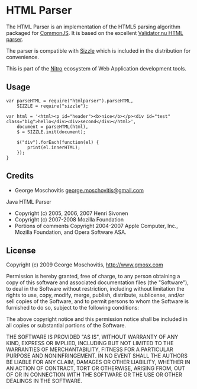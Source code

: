 HTML Parser
===========

The  HTML Parser is an implementation of the HTML5 parsing algorithm packaged for [CommonJS](http://www.commonjs.org). It is based on the excellent [Validator.nu HTML parser](http://about.validator.nu/htmlparser/).

The parser is compatible with [Sizzle](http://sizzlejs.com/) which is included in the distribution for convenience.

This is part of the [Nitro](http://www.nitrojs.org/) ecosystem of Web Application development tools.


Usage
-----

    var parseHTML = require("htmlparser").parseHTML,
        SIZZLE = require("sizzle");
        
    var html = '<html><p id="header"><b>nice</b></p><div id="test" class="big">hello</div><div>second</div></html>',
        document = parseHTML(html),
        $ = SIZZLE.init(document);

        $("div").forEach(function(el) {
            print(el.innerHTML);
        });
    }


Credits
-------

* George Moschovitis <george.moschovitis@gmail.com>

Java HTML Parser

* Copyright (c) 2005, 2006, 2007 Henri Sivonen
* Copyright (c) 2007-2008 Mozilla Foundation
* Portions of comments Copyright 2004-2007 Apple Computer, Inc., Mozilla Foundation, and Opera Software ASA.


License
-------

Copyright (c) 2009 George Moschovitis, http://www.gmosx.com

Permission is hereby granted, free of charge, to any person obtaining a copy
of this software and associated documentation files (the "Software"), to
deal in the Software without restriction, including without limitation the
rights to use, copy, modify, merge, publish, distribute, sublicense, and/or
sell copies of the Software, and to permit persons to whom the Software is
furnished to do so, subject to the following conditions:

The above copyright notice and this permission notice shall be included in
all copies or substantial portions of the Software.

THE SOFTWARE IS PROVIDED "AS IS", WITHOUT WARRANTY OF ANY KIND, EXPRESS OR
IMPLIED, INCLUDING BUT NOT LIMITED TO THE WARRANTIES OF MERCHANTABILITY,
FITNESS FOR A PARTICULAR PURPOSE AND NONINFRINGEMENT. IN NO EVENT SHALL
THE AUTHORS BE LIABLE FOR ANY CLAIM, DAMAGES OR OTHER LIABILITY, WHETHER 
IN AN ACTION OF CONTRACT, TORT OR OTHERWISE, ARISING FROM, OUT OF OR IN
CONNECTION WITH THE SOFTWARE OR THE USE OR OTHER DEALINGS IN THE SOFTWARE.
